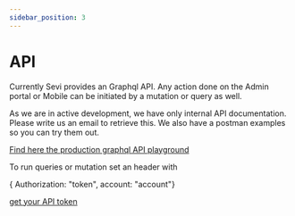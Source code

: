 ```yaml
---
sidebar_position: 3
---
```


# API

Currently Sevi provides an Graphql API. Any action done on the Admin portal or Mobile can be initiated by a mutation or query as well. 

As we are in active development, we have only internal API documentation. Please write us an email to retrieve this. We also have a postman examples so you can try them out.

[Find here the production graphql API playground](https://exodus.sevi.io/graphql)

To run queries or mutation set an header with 

{ Authorization: "token", account: "account"}

[get your API token](/docs/developer/API)